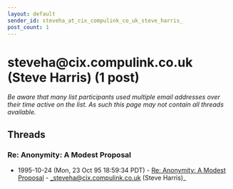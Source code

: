 ```yaml
---
layout: default
sender_id: steveha_at_cix_compulink_co_uk_steve_harris_
post_count: 1
---
```


# steveha<span>@</span>cix.compulink.co.uk (Steve Harris) (1 post)

_Be aware that many list participants used multiple email addresses over their time active on the list. As such this page may not contain all threads available._

## Threads

### Re: Anonymity: A Modest Proposal
+ 1995-10-24 (Mon, 23 Oct 95 18:59:34 PDT) - [Re: Anonymity: A Modest Proposal](/archive/1995/10/bba92c8d435833e1ba03dc888d9b29c2bd6054627992949e5523e598f5ff804e) - _steveha@cix.compulink.co.uk (Steve Harris)_

